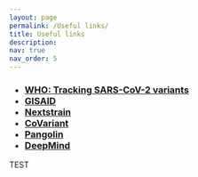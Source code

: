 ```yaml
---
layout: page
permalink: /Useful links/
title: Useful links
description: 
nav: true
nav_order: 5
---
```


<h3>
<ul>
  <li><a href="https://www.who.int/activities/tracking-SARS-CoV-2-variants" target="_blank">WHO: Tracking SARS-CoV-2 variants</a></li>
  <li><a href="https://www.gisaid.org/" target="_blank">GISAID</a></li>
  <li><a href="https://nextstrain.org/" target="_blank">Nextstrain</a></li>
  <li><a href="https://covariant.org/" target="_blank">CoVariant</a></li>
  <li><a href="https://cov-lineages.org/" target="_blank">Pangolin</a></li>
  <li><a href="https://deepmind.com/" target="_blank">DeepMind</a></li>
</ul>
</h3>

TEST